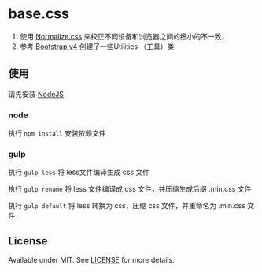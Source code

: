 # base.css

1. 使用 [Normalize.css](https://github.com/necolas/normalize.css) 来校正不同设备和浏览器之间的细小的不一致，
2. 参考 [Bootstrap v4](https://github.com/twbs/bootstrap/tree/v4-dev) 创建了一些Utilities （工具）类

## 使用
请先安装 [NodeJS](https://nodejs.org)

### node

执行 `npm install` 安装依赖文件

### gulp

执行 `gulp less` 将 less文件编译生成 css 文件

执行 `gulp rename` 将 less 文件编译成 css 文件，并压缩生成后缀 .min.css 文件

执行 `gulp default` 将 less 转换为 css，压缩 css 文件，并重命名为 .min.css 文件

## License

Available under MIT. See [LICENSE](http://rem.mit-license.org/) for more details.

